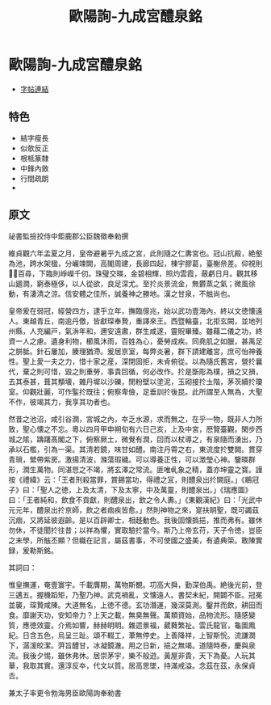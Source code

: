 ﻿---
title: '歐陽詢-九成宮醴泉銘'
tags: ['歐陽詢', '碑刻', '楷書']
order: 8
---
# 歐陽詢-九成宮醴泉銘
* [字帖連結](https://digitalarchive.npm.gov.tw/Painting/Content?pid=20595&Dept=P)

## 特色
* 結字瘦長
* 似欹反正
* 根柢篆隸
* 中鋒內斂
* 行間疏朗
* 
## 原文
祕書監撿挍侍中鉅鹿郡公臣魏徵奉勑撰

維貞觀六年孟夏之月，皇帝避暑乎九成之宮，此則隨之仁夀宮也。冠山抗殿，絶壑為池，跨水架楹，分巗竦闕，高閣周建，長廊四起，棟宇膠葛，臺榭㕘差。仰視則𨔴𨘬百尋，下臨則崢嶸千仞。珠璧交暎，金碧相輝，照灼雲霞，蔽虧日月。觀其移山廽澗，窮泰極侈，以人從欲，良足深尤。至扵炎景流金，無欝蒸之氣；微風徐動，有淒清之涼。信安體之佳所，誠養神之勝地。漢之甘泉，不䏻尚也。

皇帝爰在弱冠，經營四方，逮乎立年，撫臨億兆，始以武功壹海內，終以文徳懐遠人。東越青丘，南逾丹儌，皆獻琛奉贄，重譯來王。西暨輪臺，北拒玄闕，並地列州縣，人充編戸，氣㳤年和，邇安遠肅，群生咸遂，靈貺畢臻。雖藉二儀之功，終資一人之慮。遺身利物，櫛風沐雨，百姓為心，憂勞成疾。同堯肌之如臘，甚禹足之胼胝。針石屢加，腠理猶滯。爰居亰室，每弊炎暑，群下請建離宮，庶可怡神養性。聖上愛一夫之力，惜十家之産，深閉固拒，未肻俯從。以為隨氏舊宮，營扵曩代，棄之則可惜，毀之則重勞，事貴囙循，何必改作。扵是斲彫為樸，損之又損，去其泰甚，葺其頺壊，雜丹墀以沙礫，閒粉壁以塗泥，玉砌接扵圡階，茅茨續扵瓊室。仰觀壯麗，可作鍳扵既往；俯察卑儉，足垂訓扵後昆。此所謂至人無為，大聖不作，彼竭其力，我享其功者也。

然昔之池沼，咸引谷㵎，宮城之內，夲乏水源，求而無之，在乎一物，既非人力所致，聖心懐之不忘。粵以四月甲申朔旬有六日己亥，上及中宮，厯覽臺觀，閑步西城之隂，躊躇髙閣之下，俯察厥土，微覺有潤，囙而以杖導之，有泉隨而湧出，乃承以石檻，引為一渠。其清若鏡，味甘如醴。南注丹霄之右，東流度扵雙闕。貫穿青瑣，縈帶紫房。激揚清波，滌蕩瑕穢。可以導養正性，可以澂瑩心神。鑒暎群形，潤生萬物。同湛㤙之不竭，將玄澤之常流。匪唯𠃵象之精，蓋亦坤靈之寳。謹按《禮緯》云：「王者刑殺當罪，賞錫當功，得禮之冝，則醴泉出扵闕庭。」《鶡冠子》曰：「聖人之徳，上及太清，下及太寧，中及萬靈，則醴泉出。」《瑞應圖》曰：「王者純和，飲食不貢獻，則醴泉出，飲之令人夀。」《東觀漢紀》曰：「光武中元元年，醴泉出扵亰師，飲之者痼疾皆愈。」然則神物之來，寔扶眀聖，既可蠲茲沉痼，又將延彼遐齡。是以百辟卿士，相趍動色。我後固懐撝挹，推而弗有。雖休勿休，不徒聞扵往昔；以祥為懼，實取驗扵當今。斯乃上帝玄苻，天子令徳，豈臣之末學，所䏻丕顯？但軄在記言，屬茲書事，不可使國之盛美，有遺典筞。敢陳實録，爰勒斯銘。

其詞曰：

惟皇撫運，奄壹寰宇。千載膺期，萬物斯覩。㓛高大舜，勤深伯禹。絶後光前，登三邁五。握機蹈矩，乃聖乃神。武克禍亂，文懐遠人。書契未紀，開闢不臣。冠冕並襲，琛贄咸陳。大道無名，上徳不德。玄功潛運，幾深莫測。鑿井而飲，耕田而食。靡謝天功，安知帝力？上天之載，無臭無聲。萬類資始，品物流形。隨感變質，應徳效靈。介焉如響，赫赫眀眀。雜遝㬌福，葳蕤繁祉。雲氏龍官，龜圖鳳紀。日含五色，烏呈三趾。頌不輟工，茟無停史。上善降祥，上智斯恱。流謙潤下，潺湲皎潔。蓱旨醴甘，冰凝鏡澈。用之日新，挹之無竭。道隨時泰，慶與泉流。我後夕惕，雖休弗休。居崇茅宇，樂不般逰。黃屋非貴，天下為憂。人玩其華，我取其實。還淳反夲，代文以質。居高思墜，持滿戒溢。念茲在茲，永保貞𠮷。

兼太子率更令勃海男臣歐陽詢奉勑書